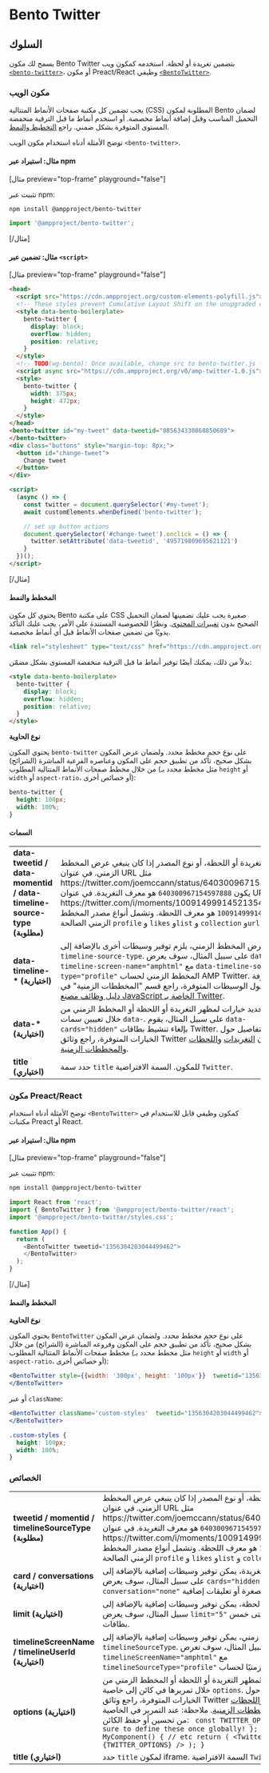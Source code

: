 # Bento Twitter

## السلوك

يسمح لك مكون Bento Twitter بتضمين تغريدة أو لحظة. استخدمه كمكون ويب [`<bento-twitter>`](#web-component)، أو مكون Preact/React وظيفي [`<BentoTwitter>`](#preactreact-component).

### مكون الويب

يجب تضمين كل مكتبة صفحات الأنماط المتتالية (CSS) المطلوبة لمكون Bento لضمان التحميل المناسب وقبل إضافة أنماط مخصصة. أو استخدم أنماط ما قبل الترقية منخفضة المستوى المتوفرة بشكل ضمني. راجع [التخطيط والنمط](#layout-and-style).

توضح الأمثلة أدناه استخدام مكون الويب `<bento-twitter>`.

#### مثال: استيراد عبر npm

[مثال preview="top-frame" playground="false"]

تثبيت عبر npm:

```sh
npm install @ampproject/bento-twitter
```

```javascript
import '@ampproject/bento-twitter';
```

[/مثال]

#### مثال: تضمين عبر `<script>`

[مثال preview="top-frame" playground="false"]

```html
<head>
  <script src="https://cdn.ampproject.org/custom-elements-polyfill.js"></script>
  <!-- These styles prevent Cumulative Layout Shift on the unupgraded custom element -->
  <style data-bento-boilerplate>
    bento-twitter {
      display: block;
      overflow: hidden;
      position: relative;
    }
  </style>
  <!-- TODO(wg-bento): Once available, change src to bento-twitter.js -->
  <script async src="https://cdn.ampproject.org/v0/amp-twitter-1.0.js"></script>
  <style>
    bento-twitter {
      width: 375px;
      height: 472px;
    }
  </style>
</head>
<bento-twitter id="my-tweet" data-tweetid="885634330868850689">
</bento-twitter>
<div class="buttons" style="margin-top: 8px;">
  <button id="change-tweet">
    Change tweet
  </button>
</div>

<script>
  (async () => {
    const twitter = document.querySelector('#my-tweet');
    await customElements.whenDefined('bento-twitter');

    // set up button actions
    document.querySelector('#change-tweet').onclick = () => {
      twitter.setAttribute('data-tweetid', '495719809695621121')
    }
  })();
</script>
```

[/مثال]

#### المخطط والنمط

يحتوي كل مكون Bento على مكتبة CSS صغيرة يجب عليك تضمينها لضمان التحميل الصحيح بدون [تغييرات المحتوى](https://web.dev/cls/). ونظرًا للخصوصية المستندة على الأمر، يجب عليك التأكد يدويًا من تضمين صفحات الأنماط قبل أي أنماط مخصصة.

```html
<link rel="stylesheet" type="text/css" href="https://cdn.ampproject.org/v0/amp-twitter-1.0.css">
```

بدلاً من ذلك، يمكنك أيضًا توفير أنماط ما قبل الترقية منخفضة المستوى بشكل مضمّن:

```html
<style data-bento-boilerplate>
  bento-twitter {
    display: block;
    overflow: hidden;
    position: relative;
  }
</style>
```

**نوع الحاوية**

يحتوي المكون `bento-twitter` على نوع حجم مخطط محدد. ولضمان عرض المكون بشكل صحيح، تأكد من تطبيق حجم على المكون وعناصره الفرعية المباشرة (الشرائح) من خلال مخطط صفحات الأنماط المتتالية المطلوب (مثل مخطط محدد بـ `height` أو `width` أو `aspect-ratio`، أو خصائص أخرى):

```css
bento-twitter {
  height: 100px;
  width: 100%;
}
```

#### السمات

<table>
  <tr>
    <td width="40%"><strong>data-tweetid / data-momentid / data-timeline-source-type (مطلوبة)</strong></td>
    <td>معرف التغريدة أو اللحظة، أو نوع المصدر إذا كان ينبغي عرض المخطط الزمني. في عنوان URL مثل https://twitter.com/joemccann/status/640300967154597888، يكون <code>640300967154597888</code> هو معرف التغريدة. في عنوان URL مثل https://twitter.com/i/moments/1009149991452135424، يكون <code>1009149991452135424</code> هو معرف اللحظة. وتشمل أنواع مصدر المخطط الزمني الصالحة <code>profile</code> و <code>likes</code> و<code>list</code> و <code>collection</code> و<code>url</code> و<code>widget</code>.</td>
  </tr>
  <tr>
    <td width="40%"><strong>data-timeline-* (اختيارية)</strong></td>
    <td>عند عرض المخطط الزمني، يلزم توفير وسيطات أخرى بالإضافة إلى <code>timeline-source-type</code>. على سبيل المثال، سوف يعرض <code>data-timeline-screen-name="amphtml"</code> مع <code>data-timeline-source-type="profile"</code> المخطط الزمني لحساب AMP Twitter. لمعرفة التفاصيل حول الوسيطات المتوفرة، راجع قسم "المخططات الزمنية" في <a href="https://developer.twitter.com/en/docs/twitter-for-websites/javascript-api/guides/scripting-factory-functions">دليل وظائف مصنع JavaScript الخاصة بـ Twitter</a>.</td>
  </tr>
  <tr>
    <td width="40%"><strong>data-* (اختيارية)</strong></td>
    <td>يمكنك تحديد خيارات لمظهر التغريدة أو اللحظة أو المخطط الزمني من خلال تعييين سمات <code>data-</code>. على سبيل المثال، يقوم <code>data-cards="hidden"</code> بإلغاء تنشيط  بطاقات Twitter. لمعرفة التفاصيل حول الخيارات المتوفرة، راجع وثائق Twitter بشأن <a href="https://developer.twitter.com/en/docs/twitter-for-websites/embedded-tweets/guides/embedded-tweet-parameter-reference">التغريدات</a> و<a href="https://developer.twitter.com/en/docs/twitter-for-websites/moments/guides/parameter-reference0">اللحظات</a> و<a href="https://developer.twitter.com/en/docs/twitter-for-websites/timelines/guides/parameter-reference">المخططات الزمنية</a>.</td>
  </tr>
   <tr>
    <td width="40%"><strong>title (اختياري)</strong></td>
    <td>حدد سمة <code>title</code> للمكون. السمة الافتراضية <code>Twitter</code>.</td>
  </tr>
</table>

### مكون Preact/React

توضح الأمثلة أدناه استخدام `<BentoTwitter>` كمكون وظيفي قابل للاستخدام في مكتبات Preact أو React.

#### مثال: استيراد عبر npm

[مثال preview="top-frame" playground="false"]

تثبيت عبر npm:

```sh
npm install @ampproject/bento-twitter
```

```javascript
import React from 'react';
import { BentoTwitter } from '@ampproject/bento-twitter/react';
import '@ampproject/bento-twitter/styles.css';

function App() {
  return (
    <BentoTwitter tweetid="1356304203044499462">
    </BentoTwitter>
  );
}
```

[/مثال]

#### المخطط والنمط

**نوع الحاوية**

يحتوي المكون `BentoTwitter` على نوع حجم مخطط محدد. ولضمان عرض المكون بشكل صحيح، تأكد من تطبيق حجم على المكون وفروعه المباشرة (الشرائح) من خلال مخطط صفحات الأنماط المتتالية المطلوب (مثل مخطط محدد بـ `height` أو `width` أو `aspect-ratio`، أو خصائص أخرى):

```jsx
<BentoTwitter style={{width: '300px', height: '100px'}}  tweetid="1356304203044499462">
</BentoTwitter>
```

أو عبر `className`:

```jsx
<BentoTwitter className='custom-styles'  tweetid="1356304203044499462">
</BentoTwitter>
```

```css
.custom-styles {
  height: 100px;
  width: 100%;
}
```

### الخصائص

<table>
  <tr>
    <td width="40%"><strong>tweetid / momentid / timelineSourceType (مطلوبة)</strong></td>
    <td>معرف التغريدة أو اللحظة، أو نوع المصدر إذا كان ينبغي عرض المخطط الزمني. في عنوان URL مثل https://twitter.com/joemccann/status/640300967154597888، يكون <code>640300967154597888</code> هو معرف التغريدة. في عنوان URL مثل https://twitter.com/i/moments/1009149991452135424، يكون <code>1009149991452135424</code> هو معرف اللحظة. وتشمل أنواع مصدر المخطط الزمني الصالحة <code>profile</code> و <code>likes</code> و<code>list</code> و <code>collection</code> و<code>url</code> و<code>widget</code>.</td>
  </tr>
  <tr>
    <td width="40%"><strong>card / conversations (اختيارية)</strong></td>
    <td>عند عرض تغريدة، يمكن توفير وسيطات إضافية بالإضافة إلى <code>tweetid</code>. على سبيل المثال، سوف يعرض <code>cards="hidden"</code> مع <code>conversation="none"</code> تغريدة بدون أي صور مصغرة أو تعليقات إضافية.</td>
  </tr>
  <tr>
    <td width="40%"><strong>limit (اختيارية)</strong></td>
    <td>عند عرض لحظة، يمكن توفير وسيطات إضافية بالإضافة إلى <code>moment</code>. على سبيل المثال، سوف يعرض  <code>limit="5"</code> لحظة مضمنة مع حتى خمس بطاقات.</td>
  </tr>
  <tr>
    <td width="40%"><strong>timelineScreenName / timelineUserId (اختيارية)</strong></td>
    <td>عند عرض مخطط زمني، يمكن توفير وسيطات إضافية بالإضافة إلى <code>timelineSourceType</code>. على سبيل المثال، سوف تعرض <code>timelineScreenName="amphtml"</code> مع <code>timelineSourceType="profile"</code> مخططًا زمنيًا لحسابAMP Twitter.</td>
  </tr>
  <tr>
    <td width="40%"><strong>options (اختيارية)</strong></td>
    <td>يمكنك تحديد خيارات لمظهر التغريدة أو اللحظة أو المخطط الزمني من خلال تمريرها في كائن إلى خاصية <code>options</code>. لمعرفة التفاصيل حول الخيارات المتوفرة، راجع وثائق Twitter بشأن <a href="https://developer.twitter.com/en/docs/twitter-for-websites/embedded-tweets/guides/embedded-tweet-parameter-reference">التغريدات</a> و<a href="https://developer.twitter.com/en/docs/twitter-for-websites/moments/guides/parameter-reference0">اللحظات</a> و<a href="https://developer.twitter.com/en/docs/twitter-for-websites/timelines/guides/parameter-reference">المخططات الزمنية</a>. ملاحظة: عند التمرير في الخاصية `options`، تأكد من تحسين أو حفظ الكائن: <code> const TWITTER_OPTIONS = {   // make sure to define these once globally! }; function MyComponent() { // etc return ( &lt;Twitter optionsProps={TWITTER_OPTIONS} /&gt; ); }</code>
</td>
  </tr>
   <tr>
    <td width="40%"><strong>title (اختياري)</strong></td>
    <td>حدد <code>title</code> لمكون iframe. السمة الافتراضية <code>Twitter</code>.</td>
  </tr>
</table>
